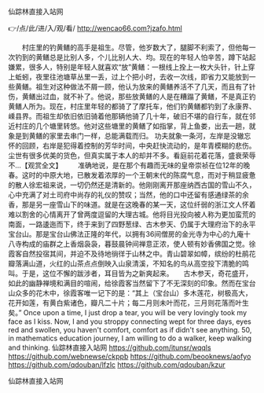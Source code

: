 
仙踪林直接入站网




👉/点/此/进/入/观/看/ http://wencao66.com?jzafo.html




　　村庄里的钓黄鳝的高手是祖生。尽管，他岁数大了，腿脚不利索了，但他每一次钓到的黄鳝总是比别人多，个儿比别人大、均。现在的年轻人怕辛苦，蹲下站起嫌累，很多人，特别是年轻人就喜欢“放”黄鳝：一根线上拴上一枚大头针，针上穿上蚯蚓，夜里往池塘草丛里一丢，过上个把小时，去收一次线，即省力又能放到一些黄鳝。祖生对这种做法不屑一顾，他认为放来的黄鳝养活不了几天，而且有了针伤，黄鳝出过血，就不补了。他说，那些放黄鳝的人是在糟蹋了黄鳝，不是真正钓黄鳝人所为。现在，村庄里年轻的都骑了了摩托车，他们钓黄鳝都钓到了永康界、嵊县界。而祖生却依旧依旧骑着他那辆他骑了几十年，破旧不堪的自行车，就在邻近村庄的几个塘里转悠。他对这些塘里的黄鳝了如指掌，背上鱼娄，出去一趟，就象是到黄鳝的家里去串门一样，总能满载而归。
功夫就象一条河，左岸是没辙忘怀的回顾，右岸是犯得着控制的芳华时间，中央赶快流动的，是年青模糊的悲伤。尘世有很多优美的货色，但真实属于本人的却并不多。看庭前花着花落，盛衰荣辱不...【观赏全文】
　　准确地说，是在那个有趣而无味的皇帝崇祯在位12年的晚春。这时的中原大地，已散发着浓厚的一个王朝末代的陈腐气息，而对于稍显疲惫的散人徐宏祖来说，一切仍然还是清新的。他刚刚离开那座纳西古国的雪山不久，心中充满了对土司府中尚存的礼仪的赞叹；当然，他的口中还留有感通绿茶的余香，那是另一座雪山下的味道。就是在这晚春的某一天，这位纤弱的浙江文人怀着难以割舍的心情离开了曾两度逗留的大理古城。他将目光投向被人称为更加蛮荒的南面，一路逶迤而下，终于来到了四野葱绿、古木参天、仍属于大理府治下的永平宝台山。那是宝台山佛法正隆的年代，以拥有36间僧房的金光寺为中心的九庵十八寺构成的庙群之上香烟袅袅，暮鼓晨钟间禅意正浓，使人顿有妙香佛国之觉。徐霞客自然投宿其间，并迫不及待地徜徉于山林之中。青山碧翠如幛，缤纷的杜鹃花瓣落满山道，火红的山茶点点倒映入山泉清溪，不知名的鸟从高空投下清脆的鸣叫。于是，这位不懈的跋涉者，耳目皆为之新爽起来。　　古木参天，奇花盛开，如此的幽静禅境和满目的喧闹，给徐霞客当然留下了不无深刻的印象。然而在宝台山众多的花木中，徐霞客唯一记下的是：“其上（宝台山）多木莲花，树极高大，花开如莲，有黄白紫诸色，瓣凡二十片；每二月则未叶而花，三月则花落而叶生矣。”
Once upon a time, I just drop a tear, you will be very lovingly took my face as I kiss.
Now, I and you stroppy connecting wept for three days, eyes red and swollen, you haven't comfort, comfort as if didn't see anything.
50, in mathematics education journey, I am willing to do a walker, keep walking and thinking.
仙踪林直接入站网 https://github.com/itunsr/wqqls
https://github.com/webnewse/ckppb
https://github.com/beooknews/aofyo
https://github.com/qdouban/lfzlc
https://github.com/qdouban/kzur





仙踪林直接入站网
